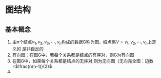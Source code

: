 # 图结构

## 基本概念

1. 由n个结点$v_1,v_2,v_3,\cdots,v_n$构成的数据G称为图，结点集$V={v_1,v_2,\cdots,v_n}$上定义的      是非自反的   
2. 有向图：在图G中，若每个关系都是结点的有序对，则G为有向图  
3. 在图G中，如果每个关系都是结点的无序对,则为无向图（无向完全图：边数=$\frac{n(n-1)}{2}$
4. 